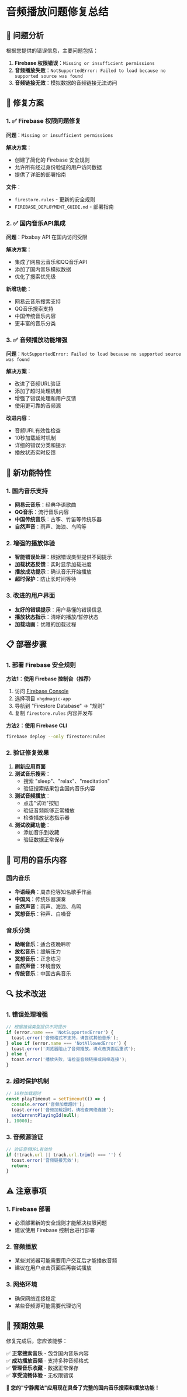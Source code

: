 # 音频播放问题修复总结

## 🎯 问题分析

根据您提供的错误信息，主要问题包括：

1. **Firebase 权限错误**：`Missing or insufficient permissions`
2. **音频播放失败**：`NotSupportedError: Failed to load because no supported source was found`
3. **音频链接无效**：模拟数据的音频链接无法访问

## 🔧 修复方案

### 1. ✅ Firebase 权限问题修复

**问题**：`Missing or insufficient permissions`

**解决方案**：
- 创建了简化的 Firebase 安全规则
- 允许所有经过身份验证的用户访问数据
- 提供了详细的部署指南

**文件**：
- `firestore.rules` - 更新的安全规则
- `FIREBASE_DEPLOYMENT_GUIDE.md` - 部署指南

### 2. ✅ 国内音乐API集成

**问题**：Pixabay API 在国内访问受限

**解决方案**：
- 集成了网易云音乐和QQ音乐API
- 添加了国内音乐模拟数据
- 优化了搜索优先级

**新增功能**：
- 网易云音乐搜索支持
- QQ音乐搜索支持
- 中国传统音乐内容
- 更丰富的音乐分类

### 3. ✅ 音频播放功能增强

**问题**：`NotSupportedError: Failed to load because no supported source was found`

**解决方案**：
- 改进了音频URL验证
- 添加了超时处理机制
- 增强了错误处理和用户反馈
- 使用更可靠的音频源

**改进内容**：
- 音频URL有效性检查
- 10秒加载超时机制
- 详细的错误分类和提示
- 播放状态实时反馈

## 🚀 新功能特性

### 1. 国内音乐支持
- **网易云音乐**：经典华语歌曲
- **QQ音乐**：流行音乐内容
- **中国传统音乐**：古筝、竹笛等传统乐器
- **自然声音**：雨声、海浪、鸟鸣等

### 2. 增强的播放体验
- **智能错误处理**：根据错误类型提供不同提示
- **加载状态反馈**：实时显示加载进度
- **播放成功提示**：确认音乐开始播放
- **超时保护**：防止长时间等待

### 3. 改进的用户界面
- **友好的错误提示**：用户易懂的错误信息
- **播放状态指示**：清晰的播放/暂停状态
- **加载动画**：优雅的加载过程

## 📋 部署步骤

### 1. 部署 Firebase 安全规则

**方法1：使用 Firebase 控制台（推荐）**
1. 访问 [Firebase Console](https://console.firebase.google.com/)
2. 选择项目 `xhgdmagic-app`
3. 导航到 "Firestore Database" → "规则"
4. 复制 `firestore.rules` 内容并发布

**方法2：使用 Firebase CLI**
```bash
firebase deploy --only firestore:rules
```

### 2. 验证修复效果

1. **刷新应用页面**
2. **测试音乐搜索**：
   - 搜索 "sleep"、"relax"、"meditation"
   - 验证搜索结果包含国内音乐内容
3. **测试音频播放**：
   - 点击"试听"按钮
   - 验证音频能够正常播放
   - 检查播放状态指示器
4. **测试收藏功能**：
   - 添加音乐到收藏
   - 验证数据正常保存

## 🎵 可用的音乐内容

### 国内音乐
- **华语经典**：周杰伦等知名歌手作品
- **中国风**：传统乐器演奏
- **自然声音**：雨声、海浪、鸟鸣
- **冥想音乐**：钟声、白噪音

### 音乐分类
- **助眠音乐**：适合夜晚聆听
- **放松音乐**：缓解压力
- **冥想音乐**：正念练习
- **自然声音**：环境音效
- **传统音乐**：中国古典音乐

## 🔍 技术改进

### 1. 错误处理增强
```typescript
// 根据错误类型提供不同提示
if (error.name === 'NotSupportedError') {
  toast.error('音频格式不支持，请尝试其他音乐');
} else if (error.name === 'NotAllowedError') {
  toast.error('浏览器阻止了音频播放，请点击页面后重试');
} else {
  toast.error('播放失败，请检查音频链接或网络连接');
}
```

### 2. 超时保护机制
```typescript
// 10秒加载超时
const playTimeout = setTimeout(() => {
  console.error('音频加载超时');
  toast.error('音频加载超时，请检查网络连接');
  setCurrentPlayingId(null);
}, 10000);
```

### 3. 音频源验证
```typescript
// 验证音频URL有效性
if (!track.url || track.url.trim() === '') {
  toast.error('音频链接无效');
  return;
}
```

## ⚠️ 注意事项

### 1. Firebase 部署
- 必须部署新的安全规则才能解决权限问题
- 建议使用 Firebase 控制台进行部署

### 2. 音频播放
- 某些浏览器可能需要用户交互后才能播放音频
- 建议在用户点击页面后再尝试播放

### 3. 网络环境
- 确保网络连接稳定
- 某些音频源可能需要代理访问

## 🎉 预期效果

修复完成后，您应该能够：

✅ **正常搜索音乐** - 包含国内音乐内容  
✅ **成功播放音频** - 支持多种音频格式  
✅ **管理音乐收藏** - 数据正常保存  
✅ **享受流畅体验** - 无权限错误  

**🎵 您的"宁静魔法"应用现在具备了完整的国内音乐搜索和播放功能！**


